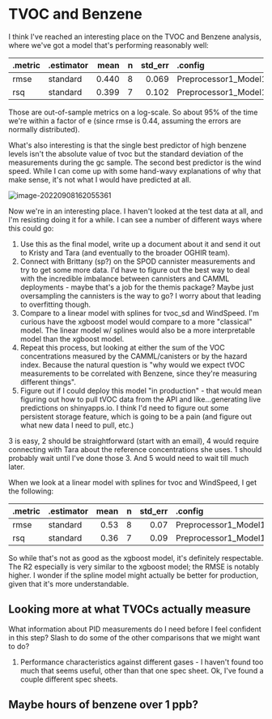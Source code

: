 # TVOC and Benzene

I think I've reached an interesting place on the TVOC and Benzene analysis, where we've got a model that's performing reasonably well:

| .metric | .estimator |  mean |    n | std_err | .config              |
| :------ | :--------- | ----: | ---: | ------: | :------------------- |
| rmse    | standard   | 0.440 |    8 |   0.069 | Preprocessor1_Model1 |
| rsq     | standard   | 0.399 |    7 |   0.102 | Preprocessor1_Model1 |



Those are out-of-sample metrics on a log-scale. So about 95% of the time we're within a factor of e (since rmse is 0.44, assuming the errors are normally distributed). 

What's also interesting is that the single best predictor of high benzene levels isn't the absolute value of tvoc but the standard deviation of the measurements during the gc sample. The second best predictor is the wind speed. While I can come up with some hand-wavy explanations of why that make sense, it's not what I would have predicted at all. 

![image-20220908162055361](C:\Users\promerpr\AppData\Roaming\Typora\typora-user-images\image-20220908162055361.png)



Now we're in an interesting place. I haven't looked at the test data at all, and I'm resisting doing it for a while. I can see a number of different ways where this could go: 

1. Use this as the final model, write up a document about it and send it out to Kristy and Tara (and eventually to the broader OGHIR team). 
1. Connect with Brittany (sp?) on the SPOD cannister measurements and try to get some more data. I'd have to figure out the best way to deal with the  incredible imbalance between cannisters and CAMML deployments - maybe that's a job for the themis package? Maybe just oversampling the cannisters is the way to go? I worry about that leading to overfitting though. 
1. Compare to a linear model with splines for tvoc_sd and WindSpeed. I'm curious have the xgboost model would compare to a more "classical" model. The linear model w/ splines would also be a more interpretable model than the xgboost model.
1. Repeat this process, but looking at either the sum of the VOC concentrations measured by the CAMML/canisters or by the hazard index. Because the natural question is "why would we expect tVOC measurements to be correlated with Benzene, since they're measuring different things".
1. Figure out if I could deploy this model "in production" - that would mean figuring out how to pull tVOC data from the API and like…generating live predictions on shinyapps.io. I think I'd need to figure out some persistent storage feature, which is going to be a pain (and figure out what new data I need to pull, etc.)

3 is easy, 2 should be straightforward (start with an email), 4 would require connecting with Tara about the reference concentrations she uses. 1 should probably wait until I've done those 3. And 5 would need to wait till much later. 

When we look at a linear model with splines for tvoc and WindSpeed, I get the following:

| .metric | .estimator | mean |    n | std_err | .config              |
| :------ | :--------- | ---: | ---: | ------: | :------------------- |
| rmse    | standard   | 0.53 |    8 |    0.07 | Preprocessor1_Model1 |
| rsq     | standard   | 0.36 |    7 |    0.09 | Preprocessor1_Model1 |

So while that's not as good as the xgboost model, it's definitely respectable. The R2 especially is very similar to the xgboost model; the RMSE is notably higher. I wonder if the spline model might actually be better for production, given that it's more understandable. 

## Looking more at what TVOCs actually measure

What information about PID measurements do I need before I feel confident in this step? Slash to do some of the other comparisons that we might want to do?

1. Performance characteristics against different gases - I haven't found too much that seems useful, other than that one spec sheet. Ok, I've found a couple different spec sheets. 





## Maybe hours of benzene over 1 ppb? 

